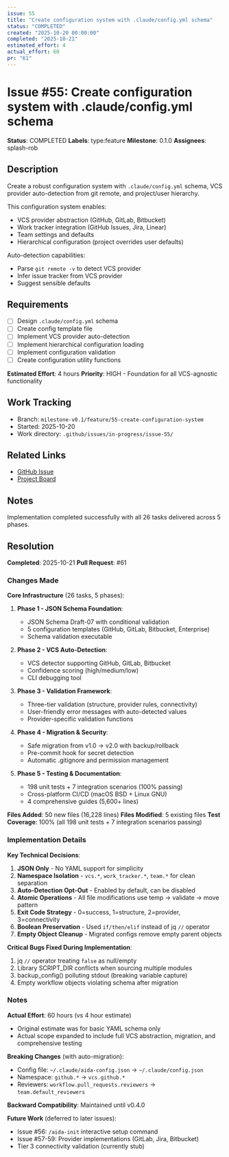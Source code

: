 ```yaml
---
issue: 55
title: "Create configuration system with .claude/config.yml schema"
status: "COMPLETED"
created: "2025-10-20 00:00:00"
completed: "2025-10-21"
estimated_effort: 4
actual_effort: 60
pr: "61"
---
```


# Issue #55: Create configuration system with .claude/config.yml schema

**Status**: COMPLETED
**Labels**: type:feature
**Milestone**: 0.1.0
**Assignees**: splash-rob

## Description

Create a robust configuration system with `.claude/config.yml` schema, VCS provider auto-detection from git remote, and project/user hierarchy.

This configuration system enables:

- VCS provider abstraction (GitHub, GitLab, Bitbucket)
- Work tracker integration (GitHub Issues, Jira, Linear)
- Team settings and defaults
- Hierarchical configuration (project overrides user defaults)

Auto-detection capabilities:

- Parse `git remote -v` to detect VCS provider
- Infer issue tracker from VCS provider
- Suggest sensible defaults

## Requirements

- [ ] Design `.claude/config.yml` schema
- [ ] Create config template file
- [ ] Implement VCS provider auto-detection
- [ ] Implement hierarchical configuration loading
- [ ] Implement configuration validation
- [ ] Create configuration utility functions

**Estimated Effort**: 4 hours
**Priority**: HIGH - Foundation for all VCS-agnostic functionality

## Work Tracking

- Branch: `milestone-v0.1/feature/55-create-configuration-system`
- Started: 2025-10-20
- Work directory: `.github/issues/in-progress/issue-55/`

## Related Links

- [GitHub Issue](https://github.com/oakensoul/claude-personal-assistant/issues/55)
- [Project Board](https://github.com/oakensoul/claude-personal-assistant/projects)

## Notes

Implementation completed successfully with all 26 tasks delivered across 5 phases.

## Resolution

**Completed**: 2025-10-21
**Pull Request**: #61

### Changes Made

**Core Infrastructure** (26 tasks, 5 phases):

1. **Phase 1 - JSON Schema Foundation**:
   - JSON Schema Draft-07 with conditional validation
   - 5 configuration templates (GitHub, GitLab, Bitbucket, Enterprise)
   - Schema validation executable

2. **Phase 2 - VCS Auto-Detection**:
   - VCS detector supporting GitHub, GitLab, Bitbucket
   - Confidence scoring (high/medium/low)
   - CLI debugging tool

3. **Phase 3 - Validation Framework**:
   - Three-tier validation (structure, provider rules, connectivity)
   - User-friendly error messages with auto-detected values
   - Provider-specific validation functions

4. **Phase 4 - Migration & Security**:
   - Safe migration from v1.0 → v2.0 with backup/rollback
   - Pre-commit hook for secret detection
   - Automatic .gitignore and permission management

5. **Phase 5 - Testing & Documentation**:
   - 198 unit tests + 7 integration scenarios (100% passing)
   - Cross-platform CI/CD (macOS BSD + Linux GNU)
   - 4 comprehensive guides (5,600+ lines)

**Files Added**: 50 new files (16,228 lines)
**Files Modified**: 5 existing files
**Test Coverage**: 100% (all 198 unit tests + 7 integration scenarios passing)

### Implementation Details

**Key Technical Decisions**:

1. **JSON Only** - No YAML support for simplicity
2. **Namespace Isolation** - `vcs.*`, `work_tracker.*`, `team.*` for clean separation
3. **Auto-Detection Opt-Out** - Enabled by default, can be disabled
4. **Atomic Operations** - All file modifications use temp → validate → move pattern
5. **Exit Code Strategy** - 0=success, 1=structure, 2=provider, 3=connectivity
6. **Boolean Preservation** - Used `if/then/elif` instead of jq `//` operator
7. **Empty Object Cleanup** - Migrated configs remove empty parent objects

**Critical Bugs Fixed During Implementation**:

1. jq `//` operator treating `false` as null/empty
2. Library SCRIPT_DIR conflicts when sourcing multiple modules
3. backup_config() polluting stdout (breaking variable capture)
4. Empty workflow objects violating schema after migration

### Notes

**Actual Effort**: 60 hours (vs 4 hour estimate)

- Original estimate was for basic YAML schema only
- Actual scope expanded to include full VCS abstraction, migration, and comprehensive testing

**Breaking Changes** (with auto-migration):

- Config file: `~/.claude/aida-config.json` → `~/.claude/config.json`
- Namespace: `github.*` → `vcs.github.*`
- Reviewers: `workflow.pull_requests.reviewers` → `team.default_reviewers`

**Backward Compatibility**: Maintained until v0.4.0

**Future Work** (deferred to later issues):

- Issue #56: `/aida-init` interactive setup command
- Issue #57-59: Provider implementations (GitLab, Jira, Bitbucket)
- Tier 3 connectivity validation (currently stub)
